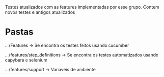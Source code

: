 Testes atualizados com as features implementadas por esse grupo. Contem novos testes e antigos atualizados

# Pastas

.../Features -> Se encontra os testes feitos usando cucumber

.../features/step_definitions -> Se encontra os testes automatizados usando capybara e selenium

.../features/support -> Variaveis de ambiente
